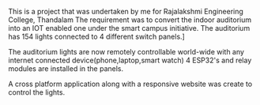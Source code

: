This is a project that was undertaken by me for Rajalakshmi Engineering College, Thandalam
The requirement was to convert the indoor auditorium into an IOT enabled one under the smart campus initiative.
The auditorium has 154 lights connected to 4 different switch panels.]

The auditorium lights are now remotely controllable world-wide with any internet connected device(phone,laptop,smart watch)
4 ESP32's and relay modules are installed in the panels.

A cross platform application along with a responsive website was create to control the lights.

